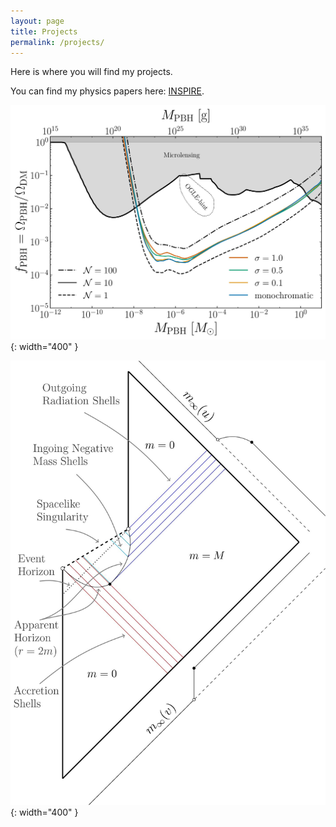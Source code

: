```yaml
---
layout: page 
title: Projects 
permalink: /projects/
---
```

Here is where you will find my projects.

You can find my physics papers here: [INSPIRE][inspire].


![FFP](/img/fdm_bounds_money.jpg){: width="400" }

![BH](/img/002.jpg){: width="400" }

[inspire]: https://inspirehep.net/authors/1706725  


